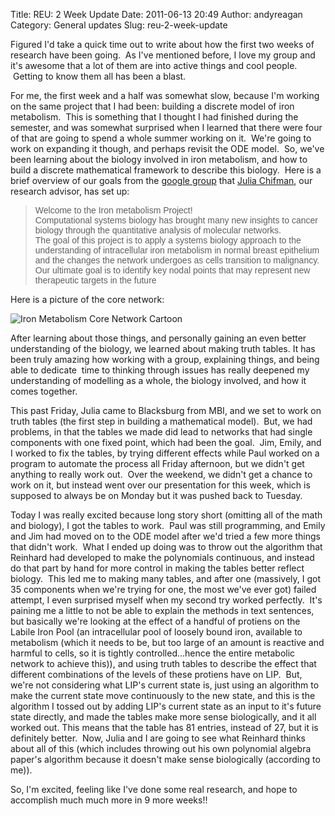 Title: REU: 2 Week Update
Date: 2011-06-13 20:49
Author: andyreagan
Category: General updates
Slug: reu-2-week-update

Figured I'd take a quick time out to write about how the first two weeks
of research have been going.  As I've mentioned before, I love my group
and it's awesome that a lot of them are into active things and cool
people.  Getting to know them all has been a blast.

For me, the first week and a half was somewhat slow, because I'm working
on the same project that I had been: building a discrete model of iron
metabolism.  This is something that I thought I had finished during the
semester, and was somewhat surprised when I learned that there were four
of that are going to spend a whole summer working on it.  We're going to
work on expanding it though, and perhaps revisit the ODE model.  So,
we've been learning about the biology involved in iron metabolism, and
how to build a discrete mathematical framework to describe this biology.
 Here is a brief overview of our goals from the [google
group](https://sites.google.com/site/ironmetabolism/home?pli=1) that
[Julia Chifman](http://www.ms.uky.edu/~jchifman/), our research advisor,
has set up:

> <div dir="ltr">
> <span style="font-family:arial, sans-serif;">Welcome to the Iron
> metabolism Project!</span>
> </div>
> <div dir="ltr">
> <span style="font-family:arial, sans-serif;">Computational systems
> biology has brought many new insights to cancer biology through the
> quantitative analysis of molecular networks. </span>
> </div>
> <div dir="ltr">
> <span style="font-family:arial, sans-serif;">The goal of this project
> is to apply a systems biology approach to the understanding of
> intracellular iron metabolism in normal breast epithelium and the
> changes the network undergoes as cells transition to malignancy.
> </span>
> </div>
> <div dir="ltr">
> <span style="font-family:arial, sans-serif;">Our ultimate goal is to
> identify key nodal points that may represent new therapeutic targets
> in the future</span>
> </div>

Here is a picture of the core network:

![](https://2258292711817828768-a-1802744773732722657-s-sites.googlegroups.com/site/ironmetabolism/home/iron_network_small-1.png?attachauth=ANoY7crnsDU2Oyb74otuyhsSz5RIoXeH_2jLqkOivkLZwZeuH6O33jS1xJLJ9HDWdOAS2Vn9NInXJ8tF5gPJn6VNeP5JMPtnn9kKOS5L02R7ugmnZ23FOwLjMBR911FCG5s3fTtxl7B2qaaS_OxrT2LWttM9o57YdSzsZTBxkN0avng8EU2P37o1LnFng-Xu5_4wMETMZ8u-6ObHsGYYFVNRsXxtetMN3X8qq0ec27fa5pqx7QxHul4%3D&attredirects=0 "Iron Metabolism Core Network Cartoon")

After learning about those things, and personally gaining an even better
understanding of the biology, we learned about making truth tables. It
has been truly amazing how working with a group, explaining things, and
being able to dedicate  time to thinking through issues has really
deepened my understanding of modelling as a whole, the biology involved,
and how it comes together.

This past Friday, Julia came to Blacksburg from MBI, and we set to work
on truth tables (the first step in building a mathematical model).  But,
we had problems, in that the tables we made did lead to networks that
had single components with one fixed point, which had been the goal.
 Jim, Emily, and I worked to fix the tables, by trying different effects
while Paul worked on a program to automate the process all Friday
afternoon, but we didn't get anything to really work out.  Over the
weekend, we didn't get a chance to work on it, but instead went over our
presentation for this week, which is supposed to always be on Monday but
it was pushed back to Tuesday.

Today I was really excited because long story short (omitting all of the
math and biology), I got the tables to work.  Paul was still
programming, and Emily and Jim had moved on to the ODE model after we'd
tried a few more things that didn't work.  What I ended up doing was to
throw out the algorithm that Reinhard had developed to make the
polynomials continuous, and instead do that part by hand for more
control in making the tables better reflect biology.  This led me to
making many tables, and after one (massively, I got 35 components when
we're trying for one, the most we've ever got) failed attempt, I even
surprised myself when my second try worked perfectly.  It's paining me a
little to not be able to explain the methods in text sentences, but
basically we're looking at the effect of a handful of protiens on the
Labile Iron Pool (an intracellular pool of loosely bound iron, available
to metabolism (which it needs to be, but too large of an amount is
reactive and harmful to cells, so it is tightly controlled...hence the
entire metabolic network to achieve this)), and using truth tables to
describe the effect that different combinations of the levels of these
protiens have on LIP.  But, we're not considering what LIP's current
state is, just using an algorithm to make the current state move
continuously to the new state, and this is the algorithm I tossed out by
adding LIP's current state as an input to it's future state directly,
and made the tables make more sense biologically, and it all worked out.
This means that the table has 81 entries, instead of 27, but it is
definitely better.  Now, Julia and I are going to see what Reinhard
thinks about all of this (which includes throwing out his own polynomial
algebra paper's algorithm because it doesn't make sense biologically
(according to me)).

So, I'm excited, feeling like I've done some real research, and hope to
accomplish much much more in 9 more weeks!!
